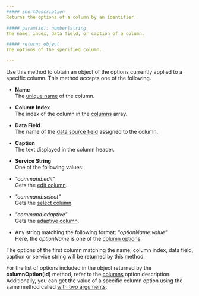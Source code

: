 ```yaml
---
##### shortDescription
Returns the options of a column by an identifier.

##### param(id): number|string
The name, index, data field, or caption of a column.

##### return: object
The options of the specified column.

---
```

Use this method to obtain an object of the options currently applied to a specific column. This method accepts one of the following.

* **Name**		
The [unique name](/api-reference/10%20UI%20Widgets/dxDataGrid/1%20Configuration/columns/name.md '/Documentation/ApiReference/UI_Widgets/dxDataGrid/Configuration/columns/#name') of the column.

* **Column Index**		
The index of the column in the [columns](/api-reference/10%20UI%20Widgets/dxDataGrid/1%20Configuration/columns '/Documentation/ApiReference/UI_Widgets/dxDataGrid/Configuration/columns/') array.

* **Data Field**		
The name of the [data source field](/api-reference/10%20UI%20Widgets/dxDataGrid/1%20Configuration/columns/dataField.md '/Documentation/ApiReference/UI_Widgets/dxDataGrid/Configuration/columns/#dataField') assigned to the column.

* **Caption**		
The text displayed in the column header.

* **Service String**  
One of the following values:
 - *"command:edit"*    
    Gets the [edit column](/concepts/10%20UI%20Widgets/70%20Data%20Grid/001%20Visual%20Elements/010%20Grid%20Columns/070%20Command%20Columns.md '/Documentation/Guide/UI_Widgets/Data_Grid/Visual_Elements/#Grid_Columns/Command_Columns').

 - *"command:select"*    
    Gets the [select column](/concepts/10%20UI%20Widgets/70%20Data%20Grid/001%20Visual%20Elements/010%20Grid%20Columns/070%20Command%20Columns.md '/Documentation/Guide/UI_Widgets/Data_Grid/Visual_Elements/#Grid_Columns/Command_Columns').  

 - *"command:adaptive"*  
    Gets the [adaptive column](/concepts/10%20UI%20Widgets/70%20Data%20Grid/001%20Visual%20Elements/010%20Grid%20Columns/070%20Command%20Columns.md '/Documentation/Guide/UI_Widgets/Data_Grid/Visual_Elements/#Grid_Columns/Command_Columns').  

 - Any string matching the following format: *"optionName:value"*  
    Here, the *optionName* is one of the [column options](/api-reference/10%20UI%20Widgets/dxDataGrid/1%20Configuration/columns '/Documentation/ApiReference/UI_Widgets/dxDataGrid/Configuration/columns/').


The options of the first column matching the name, column index, data field, caption or service string will be returned by this method.

For the list of options included in the object returned by the **columnOption(id)** method, refer to the [columns](/api-reference/10%20UI%20Widgets/dxDataGrid/1%20Configuration/columns '/Documentation/ApiReference/UI_Widgets/dxDataGrid/Configuration/columns/') option description. Additionally, you can get the value of a specific column option using the same method called [with two arguments](/api-reference/10%20UI%20Widgets/dxDataGrid/3%20Methods/columnOption(id_optionName).md '/Documentation/ApiReference/UI_Widgets/dxDataGrid/Methods/#columnOptionid_optionName').